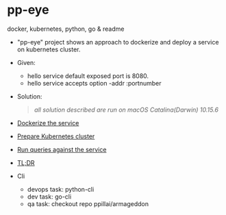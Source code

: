 # pp-eye
docker, kubernetes, python, go &amp; readme
* "pp-eye" project shows an approach to dockerize and deploy a service on kubernetes cluster.

* Given:
    * hello service default exposed port is 8080.
    * hello service accepts option -addr :portnumber

* Solution:
    > *all solution described are run on macOS Catalina(Darwin) 10.15.6*

- [Dockerize the service](/docs/DockerizeTheService.md)
- [Prepare Kubernetes cluster](/docs/PrepareKubernetes.md)
- [Run queries against the service](/docs/RunReport.md)
- [TL;DR](/docs/TLDR.md)

- Cli
    - devops task: python-cli
    - dev task: go-cli
    - qa task: checkout repo ppillai/armageddon
